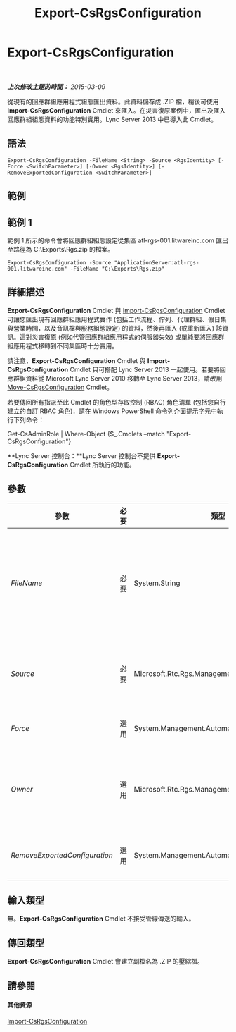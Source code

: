 ﻿---
title: Export-CsRgsConfiguration
TOCTitle: Export-CsRgsConfiguration
ms:assetid: 754513a4-0b46-44b7-8910-f865b1e0f037
ms:mtpsurl: https://technet.microsoft.com/zh-tw/library/JJ205011(v=OCS.15)
ms:contentKeyID: 49291330
ms.date: 08/10/2015
mtps_version: v=OCS.15
ms.translationtype: HT
---

# Export-CsRgsConfiguration

 

_**上次修改主題的時間：** 2015-03-09_

從現有的回應群組應用程式組態匯出資料。此資料儲存成 .ZIP 檔，稍後可使用 **Import-CsRgsConfiguration** Cmdlet 來匯入。在災害復原案例中，匯出及匯入回應群組組態資料的功能特別實用。Lync Server 2013 中已導入此 Cmdlet。

## 語法

    Export-CsRgsConfiguration -FileName <String> -Source <RgsIdentity> [-Force <SwitchParameter>] [-Owner <RgsIdentity>] [-RemoveExportedConfiguration <SwitchParameter>]

## 範例

## 範例 1

範例 1 所示的命令會將回應群組組態設定從集區 atl-rgs-001.litwareinc.com 匯出至路徑為 C:\\Exports\\Rgs.zip 的檔案。

    Export-CsRgsConfiguration -Source "ApplicationServer:atl-rgs-001.litwareinc.com" -FileName "C:\Exports\Rgs.zip"

## 詳細描述

**Export-CsRgsConfiguration** Cmdlet 與 [Import-CsRgsConfiguration](import-csrgsconfiguration.md) Cmdlet 可讓您匯出現有回應群組應用程式實作 (包括工作流程、佇列、代理群組、假日集與營業時間，以及音訊檔與服務組態設定) 的資料，然後再匯入 (或重新匯入) 該資訊。這對災害復原 (例如代管回應群組應用程式的伺服器失效) 或單純要將回應群組應用程式移轉到不同集區時十分實用。

請注意，**Export-CsRgsConfiguration** Cmdlet 與 **Import-CsRgsConfiguration** Cmdlet 只可搭配 Lync Server 2013 一起使用。若要將回應群組資料從 Microsoft Lync Server 2010 移轉至 Lync Server 2013，請改用 [Move-CsRgsConfiguration](move-csrgsconfiguration.md) Cmdlet。

若要傳回所有指派至此 Cmdlet 的角色型存取控制 (RBAC) 角色清單 (包括您自行建立的自訂 RBAC 角色)，請在 Windows PowerShell 命令列介面提示字元中執行下列命令：

Get-CsAdminRole | Where-Object {$\_.Cmdlets –match "Export-CsRgsConfiguration"}

**Lync Server 控制台：**Lync Server 控制台不提供 **Export-CsRgsConfiguration** Cmdlet 所執行的功能。

## 參數


<table>
<colgroup>
<col style="width: 25%" />
<col style="width: 25%" />
<col style="width: 25%" />
<col style="width: 25%" />
</colgroup>
<thead>
<tr class="header">
<th>參數</th>
<th>必要</th>
<th>類型</th>
<th>說明</th>
</tr>
</thead>
<tbody>
<tr class="odd">
<td><p><em>FileName</em></p></td>
<td><p>必要</p></td>
<td><p>System.String</p></td>
<td><p>當您執行 <strong>Export-CsRgsConfiguration</strong> Cmdlet 時所要建立之 .ZIP 檔案的路徑。例如：</p>
<p>-FileName &quot;C:\Exports\RgsConfig.zip&quot;</p>
<p>請注意，如果此檔案已經存在，您的命令就會失敗。</p></td>
</tr>
<tr class="even">
<td><p><em>Source</em></p></td>
<td><p>必要</p></td>
<td><p>Microsoft.Rtc.Rgs.Management.RgsIdentity</p></td>
<td><p>要匯出組態設定之回應群組執行個體的識別。例如：</p>
<p>-Source &quot;ApplicationServer:atl-rgs-001.litwareinc.com&quot;</p></td>
</tr>
<tr class="odd">
<td><p><em>Force</em></p></td>
<td><p>選用</p></td>
<td><p>System.Management.Automation.SwitchParameter</p></td>
<td><p>隱藏執行命令時可能發生的非嚴重錯誤訊息。</p></td>
</tr>
<tr class="even">
<td><p><em>Owner</em></p></td>
<td><p>選用</p></td>
<td><p>Microsoft.Rtc.Rgs.Management.RgsIdentity</p></td>
<td><p>如果指定此參數，將會匯出在指定集區上找到之所有回應群組執行個體的組態資訊。例如：</p>
<p>-Owner &quot;atl-rgs-001.litwareinc.com&quot;</p></td>
</tr>
<tr class="odd">
<td><p><em>RemoveExportedConfiguration</em></p></td>
<td><p>選用</p></td>
<td><p>System.Management.Automation.SwitchParameter</p></td>
<td><p>指定此參數時，在匯出組態資訊之後，將會刪除回應群組執行個體。</p></td>
</tr>
</tbody>
</table>


## 輸入類型

無。**Export-CsRgsConfiguration** Cmdlet 不接受管線傳送的輸入。

## 傳回類型

**Export-CsRgsConfiguration** Cmdlet 會建立副檔名為 .ZIP 的壓縮檔。

## 請參閱

#### 其他資源

[Import-CsRgsConfiguration](import-csrgsconfiguration.md)

